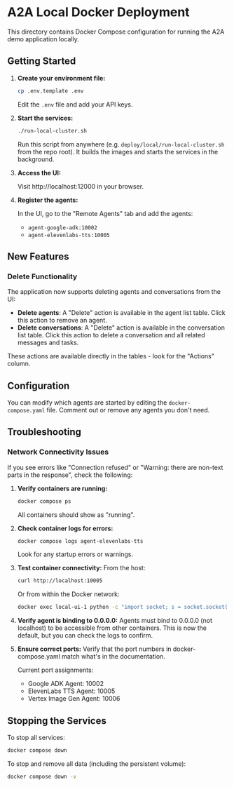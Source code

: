 # A2A Local Docker Deployment

This directory contains Docker Compose configuration for running the A2A demo application locally.

## Getting Started

1. **Create your environment file:**

   ```bash
   cp .env.template .env
   ```

   Edit the `.env` file and add your API keys.

2. **Start the services:**

   ```bash
   ./run-local-cluster.sh
   ```

   Run this script from anywhere (e.g. `deploy/local/run-local-cluster.sh` from the
   repo root). It builds the images and starts the services in the background.

3. **Access the UI:**

   Visit http://localhost:12000 in your browser.

4. **Register the agents:**

   In the UI, go to the "Remote Agents" tab and add the agents:
   - `agent-google-adk:10002`
   - `agent-elevenlabs-tts:10005`

## New Features

### Delete Functionality

The application now supports deleting agents and conversations from the UI:

- **Delete agents**: A "Delete" action is available in the agent list table. Click this action to remove an agent.
- **Delete conversations**: A "Delete" action is available in the conversation list table. Click this action to delete a conversation and all related messages and tasks.

These actions are available directly in the tables - look for the "Actions" column.

## Configuration

You can modify which agents are started by editing the `docker-compose.yaml` file. Comment out or remove any agents you don't need.

## Troubleshooting

### Network Connectivity Issues

If you see errors like "Connection refused" or "Warning: there are non-text parts in the response", check the following:

1. **Verify containers are running:**
   ```bash
   docker compose ps
   ```
   All containers should show as "running".

2. **Check container logs for errors:**
   ```bash
   docker compose logs agent-elevenlabs-tts
   ```
   Look for any startup errors or warnings.

3. **Test container connectivity:**
   From the host:
   ```bash
   curl http://localhost:10005
   ```
   Or from within the Docker network:
   ```bash
   docker exec local-ui-1 python -c "import socket; s = socket.socket(); s.connect(('agent-elevenlabs-tts', 10005)); print('Connected')"
   ```

4. **Verify agent is binding to 0.0.0.0:**
   Agents must bind to 0.0.0.0 (not localhost) to be accessible from other containers.
   This is now the default, but you can check the logs to confirm.

5. **Ensure correct ports:**
   Verify that the port numbers in docker-compose.yaml match what's in the documentation.
   
   Current port assignments:
   - Google ADK Agent: 10002
   - ElevenLabs TTS Agent: 10005
   - Vertex Image Gen Agent: 10006

## Stopping the Services

To stop all services:

```bash
docker compose down
```

To stop and remove all data (including the persistent volume):

```bash
docker compose down -v
```